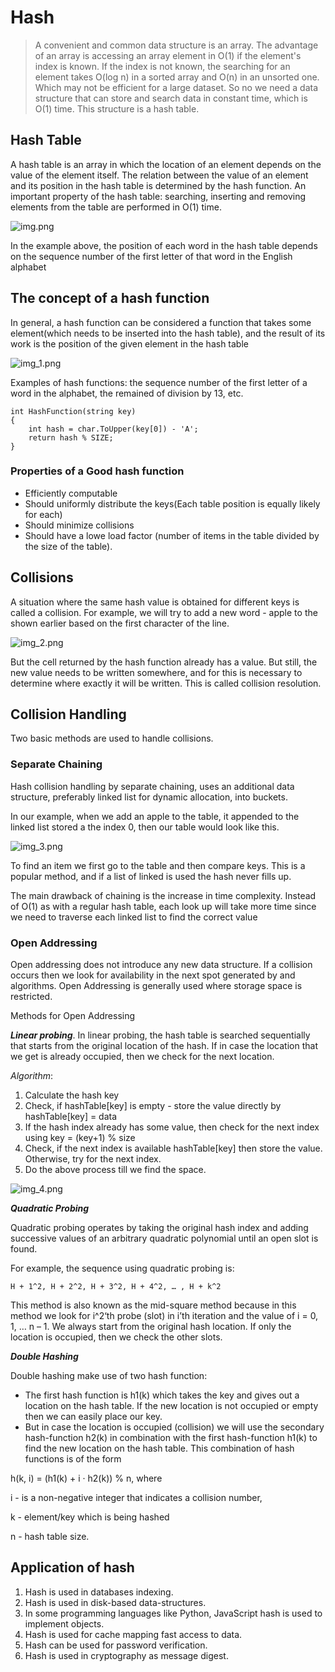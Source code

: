 # Hash

> A convenient and common data structure is an array. The advantage of an array is accessing an array element in O(1)
> if the element's index is known. If the index is not known, the searching for an element takes O(log n) in a sorted
> array and O(n) in an unsorted one. Which may not be efficient for a large dataset.
> So no we need a data structure that can store and search data in constant time, which is O(1) time. This structure is a hash table.

## Hash Table

A hash table is an array in which the location of an element depends on the value of the element itself. The relation between the value
of an element and its position in the hash table is determined by the hash function. An important property of the hash table:
searching, inserting and removing elements from the table are performed in O(1) time.

![img.png](img.png)

In the example above, the position of each word in the hash table depends on the sequence number of the first letter of that word in the English alphabet

## The concept of a hash function

In general, a hash function can be considered a function that takes some element(which needs to be inserted into the hash table), and the result of its work is the position of the given element in the hash table

![img_1.png](img_1.png)

Examples of hash functions: the sequence number of the first letter of a word in the alphabet, the remained of division by 13, etc.

```
int HashFunction(string key)
{
    int hash = char.ToUpper(key[0]) - 'A';
    return hash % SIZE;
}
```

### Properties of a Good hash function

- Efficiently computable
- Should uniformly distribute the keys(Each table position is equally likely for each)
- Should minimize collisions
- Should have a lowe load factor (number of items in the table divided by the size of the table).

## Collisions

A situation where the same hash value is obtained for different keys is called a collision. For example, we will try to add a new word - apple to the shown earlier based on the first character of the line.

![img_2.png](img_2.png)

But the cell returned by the hash function already has a value. But still, the new value needs to be written somewhere, and for this is necessary to determine where exactly it will be written.
This is called collision resolution.

## Collision Handling 

Two basic methods are used to handle collisions.

### Separate Chaining

Hash collision handling by separate chaining, uses an additional data structure, preferably linked list for dynamic allocation, into buckets.

In our example, when we add an apple to the table, it appended to the linked list stored a the index 0, then our table would look like this.

![img_3.png](img_3.png)

To find an item we first go to the table and then compare keys. This is a popular method, and if a list of linked is used the hash never fills up.

The main drawback of chaining is the increase in time complexity. Instead of O(1) as with a regular hash table, each look up will take more time since we need to traverse each linked list to find the correct value

### Open Addressing 

Open addressing does not introduce any new data structure. If a collision occurs then we look for availability in the next spot generated by and algorithms. Open Addressing is generally used where storage space is restricted.

Methods for Open Addressing

***Linear probing***.
In linear probing, the hash table is searched sequentially that starts from the original location of the hash. If in case the location that we get is already occupied, then we check for the next location.

*Algorithm*:

1. Calculate the hash key
2. Check, if hashTable[key] is empty - store the value directly by hashTable[key] = data
3. If the hash index already has some value, then check for the next index using key = (key+1) % size
4. Check, if the next index is available hashTable[key] then store the value. Otherwise, try for the next index.
5. Do the above process till we find the space.

![img_4.png](img_4.png)

***Quadratic Probing***

Quadratic probing operates by taking the original hash index and adding successive values of an arbitrary quadratic polynomial until an open slot is found.

For example, the sequence using quadratic probing is:

`H + 1^2, H + 2^2, H + 3^2, H + 4^2, … , H + k^2`

This method is also known as the mid-square method because in this method we look for i^2‘th probe (slot) in i’th iteration and the value of i = 0, 1, … n – 1. We always start from the original hash location. If only the location is occupied, then we check the other slots.

***Double Hashing***

Double hashing make use of two hash function:

- The first hash function is h1(k) which takes the key and gives out a location on the hash table. If the new location is not occupied or empty then we can easily place our key.
- But in case the location is occupied (collision) we will use the secondary hash-function h2(k) in combination with the first hash-function h1(k) to find the new location on the hash table.
This combination of hash functions is of the form

h(k, i) = (h1(k) + i · h2(k)) % n, where

i - is a non-negative integer that indicates a collision number,

k - element/key which is being hashed

n - hash table size.

## Application of hash

1. Hash is used in databases indexing.
2. Hash is used in disk-based data-structures.
3. In some programming languages like Python, JavaScript hash is used to implement objects.
4. Hash is used for cache mapping fast access to data.
5. Hash can be used for password verification.
6. Hash is used in cryptography as message digest.



